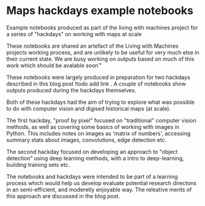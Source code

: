 # Maps hackdays example notebooks 
Example notebooks produced as part of the living with machines project for a series of "hackdays" on working with maps at scale

These notebooks are shared an artefact of the Living with Machines projects working process, and are unlikely to be useful for very much else in their current state. We are busy working on outputs based on much of this work which should be avalable soon™️

These notebooks were largely produced in preparation for two hackdays described in this blog post !todo add link . A couple of notebooks show outputs produced during the hackdays themselves. 

Both of these hackdays had the aim of trying to explore what was possible to do with computer vision and digised historical maps (at scale). 

The first hackday, "proof by pixel" focused on "traditional" computer vision methods, as well as covering some basics of working with images in Python. This includes notes on images as 'matrix of numbers', accessing summary stats about images, convolutions, edge detection etc. 

The second hackday focused on developing an approach to "object detection" using deep learning methods, with a intro to deep-learning, building training sets etc. 

The notebooks and hackdays were intended to be part of a learning process which would help us develop evaluate potential research directons in an semi-efficient, and moderetly enjoyable way. The releative merits of this approach are discussed in the blog post. 
